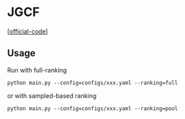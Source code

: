 

# JGCF

[[official-code](https://github.com/SpaceLearner/JGCF)]


## Usage

Run with full-ranking

    python main.py --config=configs/xxx.yaml --ranking=full

or with sampled-based ranking

    python main.py --config=configs/xxx.yaml --ranking=pool